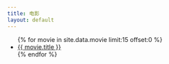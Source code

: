```yaml
---
title: 电影
layout: default
---
```



<div class="module">
<ul>
{% for movie in site.data.movie limit:15 offset:0 %}
  <li>
    <a href="{{ movie.src }}" target="_blank">
    {{ movie.title }}
    </a>
  </li>
{% endfor %}
</ul>
</div>
